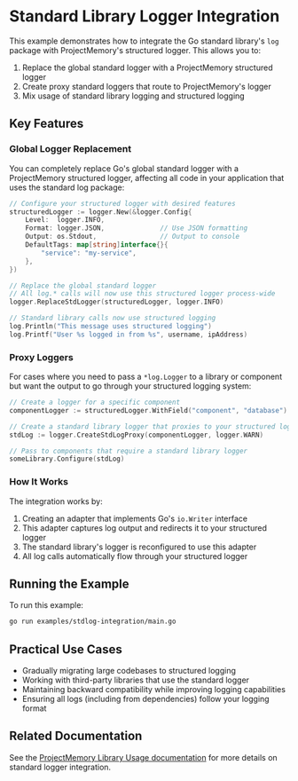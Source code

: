 # Standard Library Logger Integration

This example demonstrates how to integrate the Go standard library's `log` package with ProjectMemory's structured logger. This allows you to:

1. Replace the global standard logger with a ProjectMemory structured logger
2. Create proxy standard loggers that route to ProjectMemory's logger
3. Mix usage of standard library logging and structured logging

## Key Features

### Global Logger Replacement

You can completely replace Go's global standard logger with a ProjectMemory structured logger, affecting all code in your application that uses the standard log package:

```go
// Configure your structured logger with desired features
structuredLogger := logger.New(&logger.Config{
    Level:  logger.INFO,
    Format: logger.JSON,              // Use JSON formatting
    Output: os.Stdout,                // Output to console
    DefaultTags: map[string]interface{}{
        "service": "my-service",
    },
})

// Replace the global standard logger
// All log.* calls will now use this structured logger process-wide
logger.ReplaceStdLogger(structuredLogger, logger.INFO)

// Standard library calls now use structured logging
log.Println("This message uses structured logging")
log.Printf("User %s logged in from %s", username, ipAddress)
```

### Proxy Loggers

For cases where you need to pass a `*log.Logger` to a library or component but want the output to go through your structured logging system:

```go
// Create a logger for a specific component
componentLogger := structuredLogger.WithField("component", "database")

// Create a standard library logger that proxies to your structured logger
stdLog := logger.CreateStdLogProxy(componentLogger, logger.WARN)

// Pass to components that require a standard library logger
someLibrary.Configure(stdLog)
```

### How It Works

The integration works by:

1. Creating an adapter that implements Go's `io.Writer` interface
2. This adapter captures log output and redirects it to your structured logger
3. The standard library's logger is reconfigured to use this adapter
4. All log calls automatically flow through your structured logger

## Running the Example

To run this example:

```bash
go run examples/stdlog-integration/main.go
```

## Practical Use Cases

- Gradually migrating large codebases to structured logging
- Working with third-party libraries that use the standard logger
- Maintaining backward compatibility while improving logging capabilities
- Ensuring all logs (including from dependencies) follow your logging format

## Related Documentation

See the [ProjectMemory Library Usage documentation](../../docs/library_usage.md#standard-logger-integration) for more details on standard logger integration.
